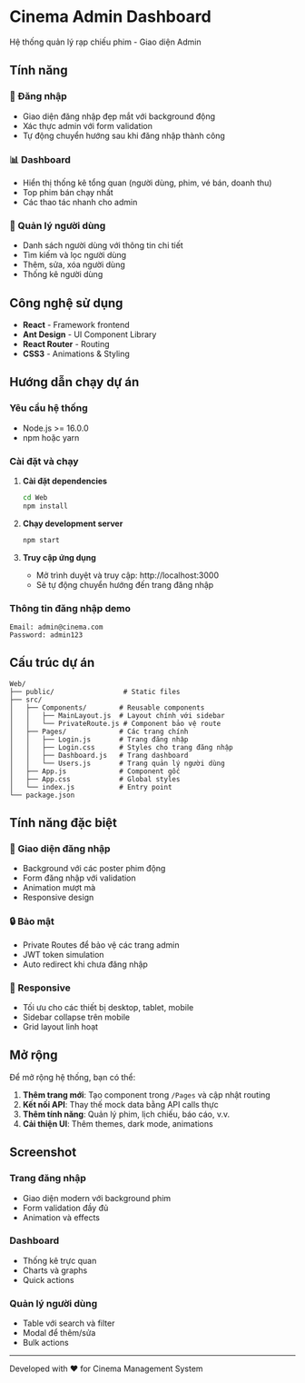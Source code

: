 # Cinema Admin Dashboard

Hệ thống quản lý rạp chiếu phim - Giao diện Admin

## Tính năng

### 🔐 Đăng nhập
- Giao diện đăng nhập đẹp mắt với background động
- Xác thực admin với form validation
- Tự động chuyển hướng sau khi đăng nhập thành công

### 📊 Dashboard
- Hiển thị thống kê tổng quan (người dùng, phim, vé bán, doanh thu)
- Top phim bán chạy nhất
- Các thao tác nhanh cho admin

### 👥 Quản lý người dùng
- Danh sách người dùng với thông tin chi tiết
- Tìm kiếm và lọc người dùng
- Thêm, sửa, xóa người dùng
- Thống kê người dùng

## Công nghệ sử dụng

- **React** - Framework frontend
- **Ant Design** - UI Component Library
- **React Router** - Routing
- **CSS3** - Animations & Styling

## Hướng dẫn chạy dự án

### Yêu cầu hệ thống
- Node.js >= 16.0.0
- npm hoặc yarn

### Cài đặt và chạy

1. **Cài đặt dependencies**
   ```bash
   cd Web
   npm install
   ```

2. **Chạy development server**
   ```bash
   npm start
   ```

3. **Truy cập ứng dụng**
   - Mở trình duyệt và truy cập: http://localhost:3000
   - Sẽ tự động chuyển hướng đến trang đăng nhập

### Thông tin đăng nhập demo

```
Email: admin@cinema.com
Password: admin123
```

## Cấu trúc dự án

```
Web/
├── public/                 # Static files
├── src/
│   ├── Components/        # Reusable components
│   │   ├── MainLayout.js  # Layout chính với sidebar
│   │   └── PrivateRoute.js # Component bảo vệ route
│   ├── Pages/             # Các trang chính
│   │   ├── Login.js       # Trang đăng nhập
│   │   ├── Login.css      # Styles cho trang đăng nhập
│   │   ├── Dashboard.js   # Trang dashboard
│   │   └── Users.js       # Trang quản lý người dùng
│   ├── App.js             # Component gốc
│   ├── App.css            # Global styles
│   └── index.js           # Entry point
└── package.json
```

## Tính năng đặc biệt

### 🎨 Giao diện đăng nhập
- Background với các poster phim động
- Form đăng nhập với validation
- Animation mượt mà
- Responsive design

### 🔒 Bảo mật
- Private Routes để bảo vệ các trang admin
- JWT token simulation
- Auto redirect khi chưa đăng nhập

### 📱 Responsive
- Tối ưu cho các thiết bị desktop, tablet, mobile
- Sidebar collapse trên mobile
- Grid layout linh hoạt

## Mở rộng

Để mở rộng hệ thống, bạn có thể:

1. **Thêm trang mới**: Tạo component trong `/Pages` và cập nhật routing
2. **Kết nối API**: Thay thế mock data bằng API calls thực
3. **Thêm tính năng**: Quản lý phim, lịch chiếu, báo cáo, v.v.
4. **Cải thiện UI**: Thêm themes, dark mode, animations

## Screenshot

### Trang đăng nhập
- Giao diện modern với background phim
- Form validation đầy đủ
- Animation và effects

### Dashboard
- Thống kê trực quan
- Charts và graphs
- Quick actions

### Quản lý người dùng
- Table với search và filter
- Modal để thêm/sửa
- Bulk actions

---

Developed with ❤️ for Cinema Management System
